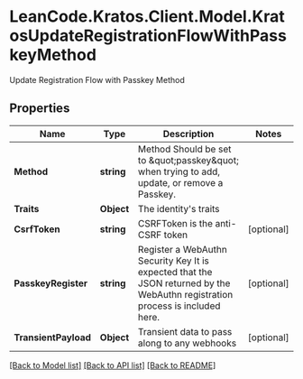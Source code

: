 # LeanCode.Kratos.Client.Model.KratosUpdateRegistrationFlowWithPasskeyMethod
Update Registration Flow with Passkey Method

## Properties

Name | Type | Description | Notes
------------ | ------------- | ------------- | -------------
**Method** | **string** | Method  Should be set to \&quot;passkey\&quot; when trying to add, update, or remove a Passkey. | 
**Traits** | **Object** | The identity&#39;s traits | 
**CsrfToken** | **string** | CSRFToken is the anti-CSRF token | [optional] 
**PasskeyRegister** | **string** | Register a WebAuthn Security Key  It is expected that the JSON returned by the WebAuthn registration process is included here. | [optional] 
**TransientPayload** | **Object** | Transient data to pass along to any webhooks | [optional] 

[[Back to Model list]](../../README.md#documentation-for-models) [[Back to API list]](../../README.md#documentation-for-api-endpoints) [[Back to README]](../../README.md)

